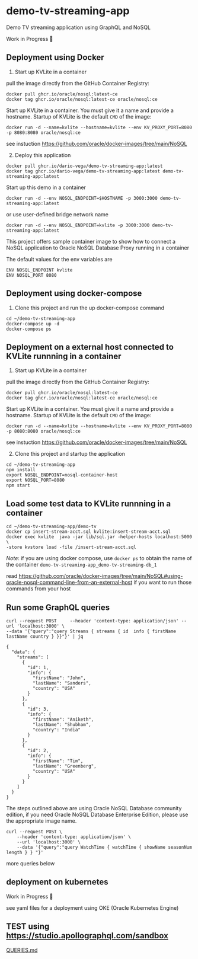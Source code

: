 # demo-tv-streaming-app
Demo TV streaming application using GraphQL and NoSQL

Work in Progress 👷

## Deployment using Docker
1. Start up KVLite in a container

pull the image directly from the GitHub Container Registry:

```shell
docker pull ghcr.io/oracle/nosql:latest-ce
docker tag ghcr.io/oracle/nosql:latest-ce oracle/nosql:ce
```

Start up KVLite in a container. You must give it a name and provide a hostname. Startup of
KVLite is the default `CMD` of the image:

```shell
docker run -d --name=kvlite --hostname=kvlite --env KV_PROXY_PORT=8080 -p 8080:8080 oracle/nosql:ce
```

see instuction https://github.com/oracle/docker-images/tree/main/NoSQL

2. Deploy this application

````shell
docker pull ghcr.io/dario-vega/demo-tv-streaming-app:latest
docker tag ghcr.io/dario-vega/demo-tv-streaming-app:latest demo-tv-streaming-app:latest
````

Start up this demo in a container 

````shell
docker run -d --env NOSQL_ENDPOINT=$HOSTNAME -p 3000:3000 demo-tv-streaming-app:latest 
````
or use user-defined bridge network name

````shell
docker run -d --env NOSQL_ENDPOINT=kvlite -p 3000:3000 demo-tv-streaming-app:latest 
````


This project offers sample container image to show how to connect a NoSQL application to Oracle NoSQL Database Proxy running in a container

The default values for the env variables are
````
ENV NOSQL_ENDPOINT kvlite
ENV NOSQL_PORT 8080
````

## Deployment using docker-compose

1. Clone this project and run the up docker-compose command

````shell
cd ~/demo-tv-streaming-app
docker-compose up -d
docker-compose ps
````


## Deployment on a external host connected to KVLite runnning in a container

1. Start up KVLite in a container

pull the image directly from the GitHub Container Registry:

```shell
docker pull ghcr.io/oracle/nosql:latest-ce
docker tag ghcr.io/oracle/nosql:latest-ce oracle/nosql:ce
```

Start up KVLite in a container. You must give it a name and provide a hostname. Startup of
KVLite is the default `CMD` of the image:

```shell
docker run -d --name=kvlite --hostname=kvlite --env KV_PROXY_PORT=8080 -p 8080:8080 oracle/nosql:ce
```

see instuction https://github.com/oracle/docker-images/tree/main/NoSQL

2. Clone this project and startup the application 

````shell
cd ~/demo-tv-streaming-app
npm install 
export NOSQL_ENDPOINT=nosql-container-host
export NOSQL_PORT=8080
npm start
````


## Load some test data to KVLite runnning in a container

  
````shell
cd ~/demo-tv-streaming-app/demo-tv
docker cp insert-stream-acct.sql kvlite:insert-stream-acct.sql
docker exec kvlite  java -jar lib/sql.jar -helper-hosts localhost:5000 \
-store kvstore load -file /insert-stream-acct.sql
````
*Note*: if you are using docker compose, use `docker ps` to obtain the name of the container `demo-tv-streaming-app_demo-tv-streaming-db_1` 


read  https://github.com/oracle/docker-images/tree/main/NoSQL#using-oracle-nosql-command-line-from-an-external-host 
if you want to run those commands from your host

## Run some GraphQL queries

````shell
curl --request POST     --header 'content-type: application/json' --url 'localhost:3000' \
--data '{"query":"query Streams { streams { id  info { firstName  lastName country } }}"}' | jq
````
````
{
  "data": {
    "streams": [
      {
        "id": 1,
        "info": {
          "firstName": "John",
          "lastName": "Sanders",
          "country": "USA"
        }
      },
      {
        "id": 3,
        "info": {
          "firstName": "Aniketh",
          "lastName": "Shubham",
          "country": "India"
        }
      },
      {
        "id": 2,
        "info": {
          "firstName": "Tim",
          "lastName": "Greenberg",
          "country": "USA"
        }
      }
    ]
  }
}
````

The steps outlined above are using Oracle NoSQL Database community edition, if you need Oracle NoSQL Database Enterprise Edition, 
please use the appropriate image name.


````
curl --request POST \
    --header 'content-type: application/json' \
    --url 'localhost:3000' \
    --data '{"query":"query WatchTime { watchTime { showName seasonNum length } } "}'
````

more queries below


## deployment on kubernetes 

Work in Progress 👷 

see yaml files for a deployment using OKE (Oracle Kubernetes Engine)

## TEST using https://studio.apollographql.com/sandbox 

[QUERIES.md](./QUERIES.md)
